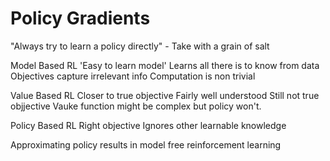 # Policy Gradients

"Always try to learn a policy directly" - Take with a grain of salt

Model Based RL
'Easy to learn model'
Learns all there is to know from data
Objectives capture irrelevant info
Computation is non trivial

Value Based RL
Closer to true objective
Fairly well understood
Still not true objjective
Vauke function might be complex but policy won't.

Policy Based RL
Right objective
Ignores other learnable knowledge

Approximating policy results in model free reinforcement learning